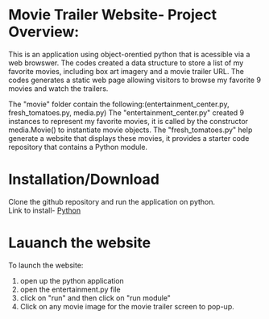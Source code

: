 # Movie Trailer Website- Project Overview:
This is an application using object-orentied python that is acessible via a web browswer.
The codes created a data structure to store a list of my favorite movies, including box art imagery and a movie trailer URL. The codes generates a static web page allowing visitors to browse my favorite 9 movies and watch the trailers.

The "movie" folder contain the following:(entertainment_center.py, fresh_tomatoes.py, media.py)
The "entertainment_center.py" created 9 instances to represent my favorite movies, it is called by the constructor media.Movie() to instantiate movie objects. The "fresh_tomatoes.py" help generate a website that displays these movies, it provides a starter code repository that contains a Python module. 

# Installation/Download
Clone the github repository and run the application on python.
<br/> Link to install- [Python](https://www.python.org/ "Python")

# Lauanch the website
To launch the website:
1. open up the python application
2. open the entertainment.py file 
3. click on "run" and then click on "run module"
4. Click on any movie image for the movie trailer screen to pop-up.


